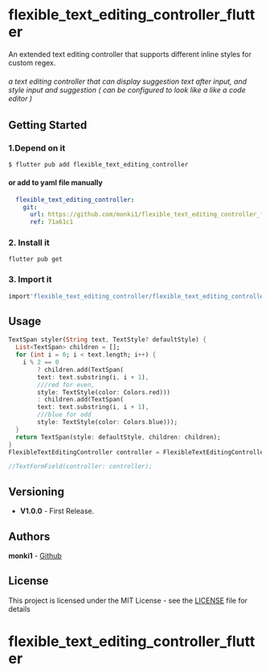 # flexible_text_editing_controller_flutter
An extended text editing controller that supports different inline styles for custom regex.
###### a text editing controller that can display suggestion text after input, and style input and suggestion ( can be configured to look like a like a code editor )
## Getting Started


### 1.Depend on it

```
$ flutter pub add flexible_text_editing_controller

```
#### or add to yaml file manually
```yaml
  flexible_text_editing_controller:
    git:
      url: https://github.com/monki1/flexible_text_editing_controller_flutter
      ref: 71a61c1
```
### 2. Install it
```commandline
flutter pub get
```

### 3. Import it

```dart
import'flexible_text_editing_controller/flexible_text_editing_controller.dart';
```

## Usage
```dart
TextSpan styler(String text, TextStyle? defaultStyle) {
  List<TextSpan> children = [];
  for (int i = 0; i < text.length; i++) {
    i % 2 == 0
        ? children.add(TextSpan(
        text: text.substring(i, i + 1),
        ///red for even, 
        style: TextStyle(color: Colors.red)))
        : children.add(TextSpan(
        text: text.substring(i, i + 1),
        ///blue for odd
        style: TextStyle(color: Colors.blue)));
  }
  return TextSpan(style: defaultStyle, children: children);
}
FlexibleTextEditingController controller = FlexibleTextEditingController(styler: styler);

//TextFormField(controller: controller);
```

## Versioning

- **V1.0.0** - First Release.

## Authors

**monki1** - [Github](https://github.com/monki1)

## License

This project is licensed under the MIT License - see the [LICENSE](LICENSE) file for details
# flexible_text_editing_controller_flutter
